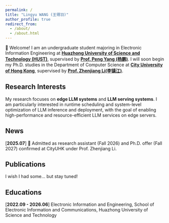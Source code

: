 ```yaml
---
permalink: /
title: "Lingyu WANG (王翎羽)"
author_profile: true
redirect_from: 
  - /about/
  - /about.html
---
```

<a id="aboutme"></a>
👋 Welcome! I am an undergraduate student majoring in Electronic Information Engineering at [**Huazhong University of Science and Technology (HUST)**](https://www.hust.edu.cn), supervised by [**Prof. Peng Yang (杨鹏)**](http://faculty.hust.edu.cn/pyang/en). I will soon begin my Ph.D. studies in the Department of Computer Science at [**City University of Hong Kong**](https://www.cityu.edu.hk), supervised by [**Prof. Zhenjiang Li(李镇江)**](https://www.cs.cityu.edu.hk/~zhenjili/).

## Research Interests
My research focuses on **edge LLM systems** and **LLM serving systems**. I am particularly interested in runtime scheduling and system-level optimization of LLM inference and deployment, with the goal of enabling high-performance and resource-efficient LLM services on edge servers.

## <a id="news"></a>News
[**2025.07**] 🎉 Admitted as research assistant (Fall 2026) and Ph.D. offer (Fall 2027) confirmed at CityUHK under Prof. Zhenjiang Li.

## <a id="publications"></a>Publications

I wish I had some... but stay tuned!


## <a id="educations"></a>Educations

[**2022.09 - 2026.06**] Electronic Information and Engineering, School of Electronic Information and Communications, Huazhong University of Science and Technology


<!-- 

## <a id="internships">Internships

## <a id="awards">Awards -->

